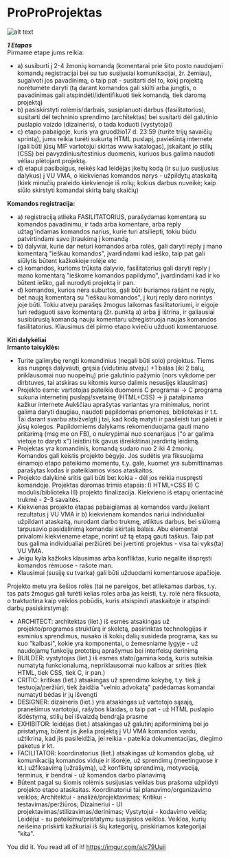 # ProProProjektas
![alt text](https://github.com/user5427/Ai-nezinau-/blob/main/Screenshot%202023-11-30%20201443.png)

***1 Etapas***  
Pirmame etape jums reikia:
*  a) susiburti į 2-4 žmonių komandą (komentarai prie šito posto naudojami komandų registracijai bei su tuo susijusiai komunikacijai, žr. žemiau), sugalvoti jos pavadinimą, o taip pat - susitarti dėl to, kokį projektą norėtumėte daryti (tą darant komandos gali skilti arba jungtis, o pavadinimas gali atspindėti/identifikuoti tiek komandą, tiek daromą projektą)
*  b) pasiskirstyti rolėmis/darbais, susiplanuoti darbus (fasilitatorius), susitarti dėl techninio sprendimo (architektas) bei susitarti dėl galutinio puslapio vaizdo (dizaineris), o tada koduoti (vystytojai)
*  c) etapo pabaigoje, kuris yra gruodžio17 d. 23:59 (turite trijų savaičių sprintą), jums reikia turėti sukurtą HTML puslapį, paviešintą internete (gali būti jūsų MIF vartotojui skirtas www katalogas), įskaitant jo stilių (CSS) bei pavyzdinius/testinius duomenis, kuriuos bus galima naudoti vėliau plėtojant projektą.
*  d) etapui pasibaigus, reikės kad leidėjas įkeltų kodą (ir su juo susijusius dalykus) į VU VMA, o kiekvienas komandos narys - užpildytų ataskaitą (kiek minučių praleido kiekvienoje iš rolių; kokius darbus nuveikė; kaip siūlo skirstyti komandai skirtą balų skaičių)

  **Komandos registracija:**  
*  a) registraciją atlieka FASILITATORIUS, parašydamas komentarą su komandos pavadinimu, ir tada arba komentare, arba reply užtag'indamas komandos narius, kurie turi atsiliepti, tokiu būdu patvirtindami savo įtraukimą į komandą
*  b) dalyviai, kurie dar neturi komandos arba rolės, gali daryti reply į mano komentarą "ieškau komandos", įvardindami kad ieško, taip pat gali siūlytis būtent kažkokioje rolėje etc
*  c) komandos, kurioms trūksta dalyvio, fasilitatorius gali daryti reply į mano komentarą "ieškome komandos papildymo", įvardindami kad ir ko būtent ieško, gali nurodyti projektą ir pan.
*  d) komandos, kurios nėra suburtos, gali būti buriamos rašant ne reply, bet naują komentarą su "ieškau komandos", į kurį reply daro norintys joje būti. Tokiu atveju parašęs žmogus laikomas fasilitatoriumi, ir eigoje turi redaguoti savo komentarą (žr. punktą a) arba jį ištrina, ir galiausiai susibūrusią komandą nauju komentaru užregistruoja naujas komandos fasilitatorius.
Klausimus dėl pirmo etapo kviečiu užduoti komentaruose.

**Kiti dalykėliai**  
**Irmanto taisyklės:**
*  Turite galimybę rengti komandinius (negali būti solo) projektus. Tiems kas nuspręs dalyvauti, gręsia (vidutiniu atveju) +1 balas (iki 2 balų, priklausomai nuo nuopelnų) prie galutinio pažymio (nors vykdome per dirbtuves, tai atskiras su kitomis kurso dalimis nesusijęs klausimas)
*  Projekto esmė: vartotojas pateikia duomenis C programai -> C programa sukuria internetinį puslapį/svetainę (HTML+CSS) -> ji patalpinama kažkur internete
  Aukščiau aprašytas variantas yra minimalus, norint galima daryti daugiau, naudoti papildomas priemones, bibliotekas ir t.t. Tai darant svarbu atsižvelgti į tai, kad kodą matyti ir pasileisti turi galėti ir jūsų kolegos. Papildomiems dalykams rekomenduojama gauti mano pritarimą (msg me on FB), o nukrypimai nuo scenarijaus ("o ar galima vietoje to daryti x") leistini tik gavus išreikštinai įvardintą leidimą.
*  Projektas yra komandinis, komandą sudaro nuo 2 iki 4 žmonių. Komandos gali keistis projekto bėgyje. Jos sudėtis yra fiksuojama einamojo etapo pateikimo momentu, t.y. gale, kuomet yra submittinamas parašytas kodas ir pateikiamos visos ataskaitos.
*  Projekto dalykinė sritis gali būti bet kokia - dėl jos reikia nuspręsti komandoje. Projektas daromas trimis etapais: I) HTML+CSS II) C modulis/biblioteka III) projekto finalizacija. Kiekvieno iš etapų orientacinė trukmė - 2-3 savaitės.
*  Kiekvienas projekto etapas pabaigiamas a) komandos vardu įkeliant rezultatus į VU VMA ir b) kiekvienam komandos nariui individualiai užpildant ataskaitą, nurodant darbo trukmę, atliktus darbus, bei siūlomą tarpusavio pasidalinimą komandai skirtais balais. Abu elementai privalomi kiekviename etape, norint už tą etapą gauti taškus. Taip pat bus galima individualiai peržiūrėti bei įvertinti projektus - visa tai vyks(ta) VU VMA.
*  Jeigu kyla kažkoks klausimas arba konfliktas, kurio negalite išspręsti komandos rėmuose - rašote man.
*  Klausimai (susiję su tvarka) gali būti užduodami komentaruose apačioje.

Projekto metu yra šešios rolės (tai ne pareigos, bet atliekamas darbas, t.y. tas pats žmogus gali turėti kelias roles arba jas keisti, t.y. rolė nėra fiksuota, o traktuotina kaip veiklos pobūdis, kuris atsispindi ataskaitoje ir atspindi darbų pasiskirstymą):
*  ARCHITECT: architektas (liet.) iš esmės atsakingas už projekto/programos struktūrą ir skeletą, pasirinktas technologijas ir esminius sprendimus, nusako iš kokių dalių susideda programa, kas su kuo "kalbasi", kokie yra komponentai, o žemesniame lygyje - už naudojamų funkcijų prototipų aprašymus bei interfeisų derinimą
*  BUILDER: vystytojas (liet.) iš esmės stato/gamina kodą, kuris suteikia numatytą funkcionalumą, nepriklausomai nuo kalbos ar srities (tiek HTML, tiek CSS, tiek C, ir pan.)
*  CRITIC: kritikas (liet.) atsakingas už sprendimo kokybę, t.y. tiek jį testuoja/peržiūri, tiek žaidžia "velnio advokatą" padėdamas komandai numatyti bėdas ir jų išvengti
*  DESIGNER: dizaineris (liet.) yra atsakingas už vartotojo sąsają, pranešimus vartotojui, rašybos klaidas, o taip pat - už HTML puslapio išdėstymą, stilių bei išvaizdą bendrąja prasme
*  EXHIBITOR: leidėjas (liet.) atsakingas už galutinį apiforminimą bei jo pristatymą, būtent jis įkelia projektą į VU VMA komandos vardu, užtikrina, kad jis pasileidžia, jei reikia - pateikia dokumentacijas, diegimo paketus ir kt.
*  FACILITATOR: koordinatorius (liet.) atsakingas už komandos globą, už komunikaciją komandos viduje ir išorėje, už sprendimų (meetinguose ir kt.) užfiksavimą (užrašymą), už konfliktų sprendimą, motyvaciją, terminus, ir bendrai - už komandos darbo planavimą
*  Būtent pagal su šiomis rolėmis susijusias veiklas bus prašoma užpildyti projekto etapo ataskaitas. Koordinatoriui tai planavimo/organizavimo veiklos; Architektui - analizė/projektavimas; Kritikui - testavimas/peržiūros; Dizaineriui - UI projektavimas/stilizavimas/derinimas; Vystytojui - kodavimo veikla; Leidėjui - su pateikimu/pristatymu susijusios veiklos. Veiklos, kurių neišeina priskirti kažkuriai iš šių kategorijų, priskiriamos kategorijai "kita".

You did it. You read all of it! https://imgur.com/a/c79Uuii
